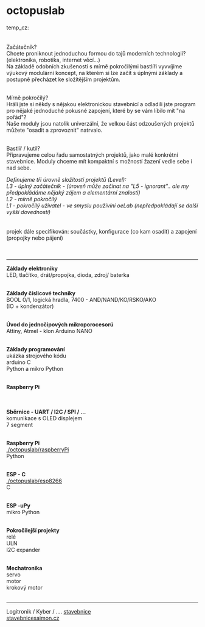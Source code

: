 # octopuslab
temp_cz:<br />
<br /><br />
Začátečník?<br />
Chcete proniknout jednoduchou formou do tajů moderních technologií?
(elektronika, robotika, internet věcí...)<br />
Na základě odobních zkušeností
s mírně pokročilými bastlíři vyvvíjíme výukový modulární koncept, na kterém si lze začít s úplnými základy
a postupně přecházet ke složitějším projektům.<br /><br />

Mírně pokročilý?<br />
Hráli jste si někdy s nějakou elektronickou stavebnicí
a odladili jste program pro nějaké jednoduché pokusné zapojení, které by se vám líbilo mít "na pořád"?<br />
Naše moduly jsou natolik univerzální, že velkou část odzoušených projektů
můžete "osadit a zprovoznit" natrvalo.<br /><br />

Bastlíř / kutil?<br />
Připravujeme celou řadu samostatných projektů, jako malé konkrétní stavebnice. Moduly chceme mít kompaktní s možností žazení vedle sebe i nad sebe.
<br />


<i>
Definujeme tři úrovně složitosti projektů (Level):<br />
L3 - úplný začátečník - (úroveň může začínat na "L5 - ignorant".. ale my předpokládáme nějaký zájem a elementární znalosti)<br />
L2 - mírně pokročilý<br />
L1 - pokročilý uživatel - ve smyslu používíní oeLab (nepředpokládají se další vyšší dovednosti)<br /> 
</i><br /><br />
projek dále specifikován: součástky, konfigurace (co kam osadit) a zapojení (propojky nebo pájení)<br /><br /><br />
  
<hr />

<b>Základy elektroniky</b><br />
LED, tlačítko, drát/propojka, dioda, zdroj/ baterka<br />
<br />

<b>Základy číslicové techniky</b><br />
BOOL 0/1, logická hradla, 7400 - AND/NAND/KO/RSKO/AKO<br /> 
(IO + kondenzátor)<br />
<br />

<b>Úvod do jednočipových mikroporocesorú</b><br />
Attiny, Atmel - klon Arduino NANO<br />
<br />

<b>Základy programování</b><br />
ukázka strojového kódu<br />
arduino C<br />
Python a mikro Python<br />
<br />

<b>Raspberry Pi</b><br />
<br />

<br /><b>Sběrnice - UART / I2C / SPI / ...</b><br />
komunikace s OLED displejem<br />
7 segment<br />
<br />

<b>Raspberry Pi</b><br />
<a href=https://github.com/octopusengine/octopuslab/tree/master/rpi-python>./octopuslab/raspberryPi</a><br />
Python<br />
<br />

<b>ESP - C</b><br />
<a href=https://github.com/octopusengine/octopuslab/tree/master/esp8266>./octopuslab/esp8266</a><br />
C<br />
<br />

<b>ESP -uPy</b><br />
mikro Python<br />
<br />

<b>Pokročilejší projekty</b><br />
relé<br />
ULN<br />
I2C expander<br />
<br />

<b>Mechatronika</b><br />
servo<br />
motor<br />
krokový motor<br />
<br />

<hr />
Logitronik / Kyber / .... <a href=http://www.nostalcomp.cz/digistav.php>stavebnice</a><br />
<a href=https://www.stavebnicesaimon.cz/>stavebnicesaimon.cz</a><br />

